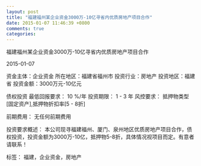 ```yaml
---
layout: post
title: "福建福州某企业资金3000万-10亿寻省内优质房地产项目合作"
date: 2015-01-07 11:46:39 +0800
comments: true
categories: 
---
```

福建福州某企业资金3000万-10亿寻省内优质房地产项目合作



2015-01-07

资金主体：企业资金
所在地区：福建省福州市
投资行业：房地产
投资地区：福建省
投资金额：3000万元-10亿元

债权投资
最低回报要求：
                            10 %/年
                                                                                投资期限：
                            1 - 3 年
                                                                                                                                        风控要求：
                            抵押物类型[固定资产],抵押物折扣率[5 - 8折]

前期费用：
无任何前期费用

投资要求概述：
本公司现寻福建福州、厦门、泉州地区优质房地产项目合作，债权投资，投资金额为3000万-10亿，抵押物5-8折，具体情况视项目而定。有意者请联系！

标签：
福建，企业资金，房地产

